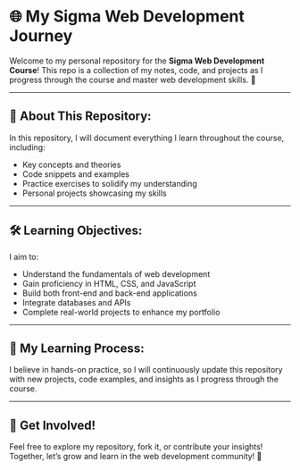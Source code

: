 # 🌐 My Sigma Web Development Journey

Welcome to my personal repository for the **Sigma Web Development Course**! This repo is a collection of my notes, code, and projects as I progress through the course and master web development skills. 🚀


---

## 📖 **About This Repository:**

In this repository, I will document everything I learn throughout the course, including:
- Key concepts and theories
- Code snippets and examples
- Practice exercises to solidify my understanding
- Personal projects showcasing my skills

---

## 🛠️ **Learning Objectives:**
I aim to:
- Understand the fundamentals of web development
- Gain proficiency in HTML, CSS, and JavaScript
- Build both front-end and back-end applications
- Integrate databases and APIs
- Complete real-world projects to enhance my portfolio

---

## 🚀 **My Learning Process:**

I believe in hands-on practice, so I will continuously update this repository with new projects, code examples, and insights as I progress through the course.

---

## 🎉 **Get Involved!**
Feel free to explore my repository, fork it, or contribute your insights! Together, let’s grow and learn in the web development community! 🌟
